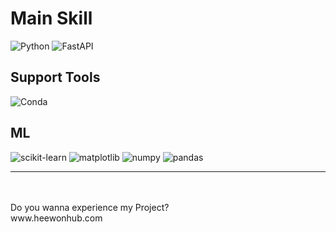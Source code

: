 
<div align="center">
<!--   <img src="https://capsule-render.vercel.app/api?type=venom&height=200&color=gradient&text=SHIN%27s%20%20GitHub&fontAlign=50&stroke=123&strokeWidth=2&animation=twinkling&textBg=false&section=header&reversal=false"> -->
</div>
<!-- <hr> -->

<div>
  <div>
  <h1>Main Skill</h1>
  <img src="https://img.shields.io/badge/python-3670A0?style=for-the-badge&logo=python&logoColor=ffdd54" alt="Python">
  <img src="https://img.shields.io/badge/FastAPI-005571?style=for-the-badge&logo=fastapi" alt="FastAPI">
    
  </div>

  <div>
    <h2>
      Support Tools
    </h2>
    <img src="https://img.shields.io/badge/Anaconda-%2344A833.svg?style=for-the-badge&logo=anaconda&logoColor=white" alt="Conda">
  </div>

  <div>
    <h2>
      ML
    </h2>
    <img src="https://img.shields.io/badge/scikit--learn-%23F7931E.svg?style=for-the-badge&logo=scikit-learn&logoColor=white" alt="scikit-learn">
    <img src="https://img.shields.io/badge/Matplotlib-%23ffffff.svg?style=for-the-badge&logo=Matplotlib&logoColor=black" alt="matplotlib">
    <img src="https://img.shields.io/badge/numpy-%23013243.svg?style=for-the-badge&logo=numpy&logoColor=white" alt="numpy">
    <img src="https://img.shields.io/badge/pandas-%23150458.svg?style=for-the-badge&logo=pandas&logoColor=white" alt="pandas">
  </div>
</div>

</div>

<hr>
<br>
<br>
<div>
  Do you wanna experience my Project?
  <br>
  www.heewonhub.com
</div>
